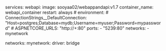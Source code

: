 services:
  webapi:
    image: sooyaa02/webappandapi:v1.7
    container_name: webapi_container
    restart: always
    # environment:
    #   ConnectionStrings__DefaultConnection: "Host=postgres;Database=mydb;Username=myuser;Password=mypassword"
    #   ASPNETCORE_URLS: "http://+:80" 
    ports:
      - "5239:80"
    networks:
      - mynetwork

networks:
  mynetwork: 
    driver: bridge